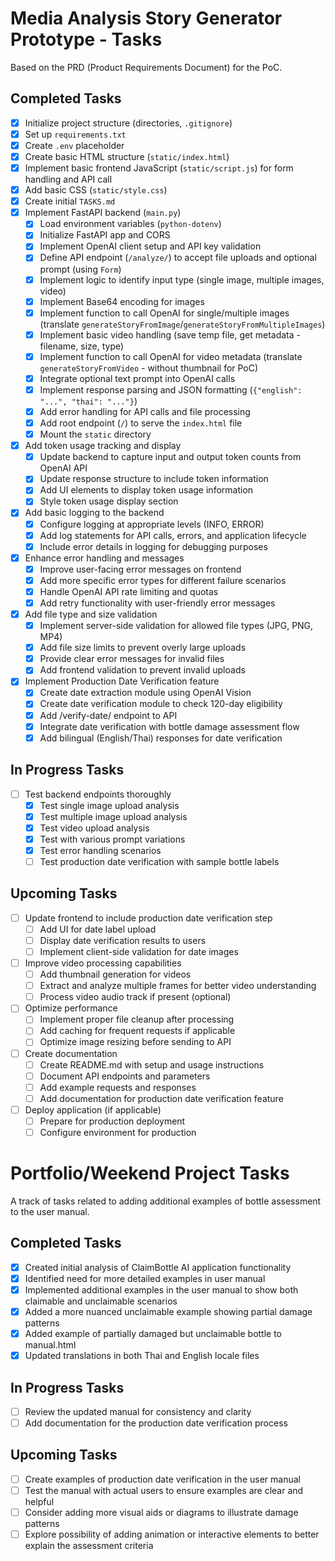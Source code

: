 # Media Analysis Story Generator Prototype - Tasks

Based on the PRD (Product Requirements Document) for the PoC.

## Completed Tasks
- [x] Initialize project structure (directories, `.gitignore`)
- [x] Set up `requirements.txt`
- [x] Create `.env` placeholder
- [x] Create basic HTML structure (`static/index.html`)
- [x] Implement basic frontend JavaScript (`static/script.js`) for form handling and API call
- [x] Add basic CSS (`static/style.css`)
- [x] Create initial `TASKS.md`
- [x] Implement FastAPI backend (`main.py`)
    - [x] Load environment variables (`python-dotenv`)
    - [x] Initialize FastAPI app and CORS
    - [x] Implement OpenAI client setup and API key validation
    - [x] Define API endpoint (`/analyze/`) to accept file uploads and optional prompt (using `Form`)
    - [x] Implement logic to identify input type (single image, multiple images, video)
    - [x] Implement Base64 encoding for images
    - [x] Implement function to call OpenAI for single/multiple images (translate `generateStoryFromImage`/`generateStoryFromMultipleImages`)
    - [x] Implement basic video handling (save temp file, get metadata - filename, size, type)
    - [x] Implement function to call OpenAI for video metadata (translate `generateStoryFromVideo` - without thumbnail for PoC)
    - [x] Integrate optional text prompt into OpenAI calls
    - [x] Implement response parsing and JSON formatting (`{"english": "...", "thai": "..."}`)
    - [x] Add error handling for API calls and file processing
    - [x] Add root endpoint (`/`) to serve the `index.html` file
    - [x] Mount the `static` directory
- [x] Add token usage tracking and display
    - [x] Update backend to capture input and output token counts from OpenAI API
    - [x] Update response structure to include token information
    - [x] Add UI elements to display token usage information
    - [x] Style token usage display section
- [x] Add basic logging to the backend
    - [x] Configure logging at appropriate levels (INFO, ERROR)
    - [x] Add log statements for API calls, errors, and application lifecycle
    - [x] Include error details in logging for debugging purposes
- [x] Enhance error handling and messages 
    - [x] Improve user-facing error messages on frontend
    - [x] Add more specific error types for different failure scenarios
    - [x] Handle OpenAI API rate limiting and quotas
    - [x] Add retry functionality with user-friendly error messages
- [x] Add file type and size validation
    - [x] Implement server-side validation for allowed file types (JPG, PNG, MP4)
    - [x] Add file size limits to prevent overly large uploads
    - [x] Provide clear error messages for invalid files
    - [x] Add frontend validation to prevent invalid uploads
- [x] Implement Production Date Verification feature
    - [x] Create date extraction module using OpenAI Vision
    - [x] Create date verification module to check 120-day eligibility
    - [x] Add /verify-date/ endpoint to API
    - [x] Integrate date verification with bottle damage assessment flow
    - [x] Add bilingual (English/Thai) responses for date verification

## In Progress Tasks
- [ ] Test backend endpoints thoroughly
    - [x] Test single image upload analysis
    - [x] Test multiple image upload analysis
    - [x] Test video upload analysis
    - [x] Test with various prompt variations
    - [x] Test error handling scenarios
    - [ ] Test production date verification with sample bottle labels

## Upcoming Tasks
- [ ] Update frontend to include production date verification step
    - [ ] Add UI for date label upload
    - [ ] Display date verification results to users
    - [ ] Implement client-side validation for date images
- [ ] Improve video processing capabilities
    - [ ] Add thumbnail generation for videos
    - [ ] Extract and analyze multiple frames for better video understanding
    - [ ] Process video audio track if present (optional)
- [ ] Optimize performance
    - [ ] Implement proper file cleanup after processing
    - [ ] Add caching for frequent requests if applicable
    - [ ] Optimize image resizing before sending to API
- [ ] Create documentation
    - [ ] Create README.md with setup and usage instructions
    - [ ] Document API endpoints and parameters
    - [ ] Add example requests and responses
    - [ ] Add documentation for production date verification feature
- [ ] Deploy application (if applicable)
    - [ ] Prepare for production deployment
    - [ ] Configure environment for production

# Portfolio/Weekend Project Tasks

A track of tasks related to adding additional examples of bottle assessment to the user manual.

## Completed Tasks
- [x] Created initial analysis of ClaimBottle AI application functionality
- [x] Identified need for more detailed examples in user manual
- [x] Implemented additional examples in the user manual to show both claimable and unclaimable scenarios
- [x] Added a more nuanced unclaimable example showing partial damage patterns
- [x] Added example of partially damaged but unclaimable bottle to manual.html
- [x] Updated translations in both Thai and English locale files

## In Progress Tasks
- [ ] Review the updated manual for consistency and clarity
- [ ] Add documentation for the production date verification process

## Upcoming Tasks
- [ ] Create examples of production date verification in the user manual
- [ ] Test the manual with actual users to ensure examples are clear and helpful
- [ ] Consider adding more visual aids or diagrams to illustrate damage patterns
- [ ] Explore possibility of adding animation or interactive elements to better explain the assessment criteria 